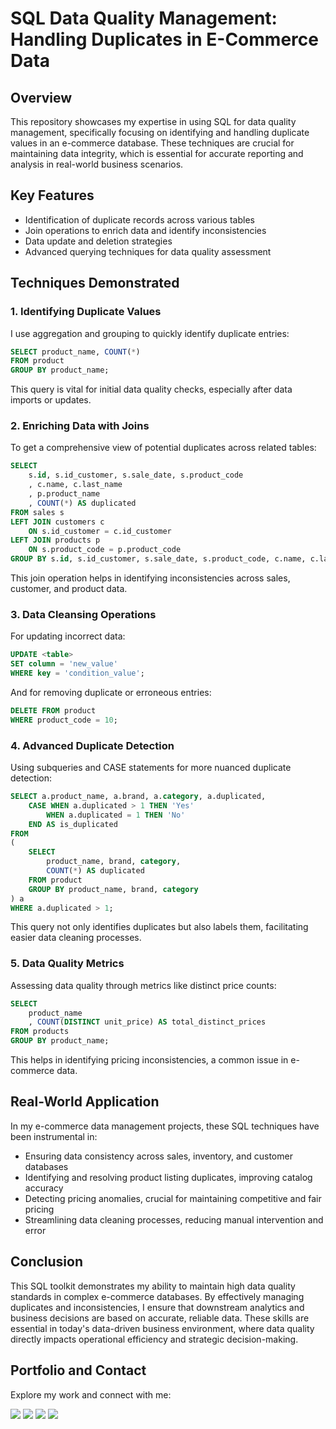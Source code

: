 # SQL Data Quality Management: Handling Duplicates in E-Commerce Data

## Overview

This repository showcases my expertise in using SQL for data quality management, specifically focusing on identifying and handling duplicate values in an e-commerce database. These techniques are crucial for maintaining data integrity, which is essential for accurate reporting and analysis in real-world business scenarios.

## Key Features

- Identification of duplicate records across various tables
- Join operations to enrich data and identify inconsistencies
- Data update and deletion strategies
- Advanced querying techniques for data quality assessment

## Techniques Demonstrated

### 1. Identifying Duplicate Values

I use aggregation and grouping to quickly identify duplicate entries:

```sql
SELECT product_name, COUNT(*)
FROM product
GROUP BY product_name;
```

This query is vital for initial data quality checks, especially after data imports or updates.

### 2. Enriching Data with Joins

To get a comprehensive view of potential duplicates across related tables:

```sql
SELECT
    s.id, s.id_customer, s.sale_date, s.product_code
    , c.name, c.last_name
    , p.product_name
    , COUNT(*) AS duplicated
FROM sales s
LEFT JOIN customers c
    ON s.id_customer = c.id_customer
LEFT JOIN products p
    ON s.product_code = p.product_code
GROUP BY s.id, s.id_customer, s.sale_date, s.product_code, c.name, c.last_name, p.product_name;
```

This join operation helps in identifying inconsistencies across sales, customer, and product data.

### 3. Data Cleansing Operations

For updating incorrect data:

```sql
UPDATE <table>
SET column = 'new_value'
WHERE key = 'condition_value';
```

And for removing duplicate or erroneous entries:

```sql
DELETE FROM product
WHERE product_code = 10;
```

### 4. Advanced Duplicate Detection

Using subqueries and CASE statements for more nuanced duplicate detection:

```sql
SELECT a.product_name, a.brand, a.category, a.duplicated,
    CASE WHEN a.duplicated > 1 THEN 'Yes'
        WHEN a.duplicated = 1 THEN 'No'
    END AS is_duplicated
FROM
(
    SELECT
        product_name, brand, category,
        COUNT(*) AS duplicated
    FROM product
    GROUP BY product_name, brand, category
) a
WHERE a.duplicated > 1;
```

This query not only identifies duplicates but also labels them, facilitating easier data cleaning processes.

### 5. Data Quality Metrics

Assessing data quality through metrics like distinct price counts:

```sql
SELECT
    product_name
    , COUNT(DISTINCT unit_price) AS total_distinct_prices
FROM products
GROUP BY product_name;
```

This helps in identifying pricing inconsistencies, a common issue in e-commerce data.

## Real-World Application

In my e-commerce data management projects, these SQL techniques have been instrumental in:

- Ensuring data consistency across sales, inventory, and customer databases
- Identifying and resolving product listing duplicates, improving catalog accuracy
- Detecting pricing anomalies, crucial for maintaining competitive and fair pricing
- Streamlining data cleaning processes, reducing manual intervention and error

## Conclusion

This SQL toolkit demonstrates my ability to maintain high data quality standards in complex e-commerce databases. By effectively managing duplicates and inconsistencies, I ensure that downstream analytics and business decisions are based on accurate, reliable data. These skills are essential in today's data-driven business environment, where data quality directly impacts operational efficiency and strategic decision-making.

## Portfolio and Contact
Explore my work and connect with me:

<div> 
  <a href = "https://linktr.ee/FelipeLeiteDS"><img src="https://img.shields.io/badge/LinkTree-1de9b6?logo=linktree&logoColor=white" target="_blank"></a>
  <a href = "https://www.linkedin.com/in/felipeleiteds/" target="_blank"><img src="https://custom-icon-badges.demolab.com/badge/LinkedIn-0A66C2?logo=linkedin-white&logoColor=fff" target="_blank"></a> 
  <a href = "https://www.felipeleite.ca"><img src="https://img.shields.io/badge/FelipeLeite.ca-%23000000.svg?logo=wix&logoColor=white" target="_blank"></a>
  <a href = "mailto:felipe.nog.leite@gmail.com"><img src="https://img.shields.io/badge/Gmail-D14836?logo=gmail&logoColor=white" target="_blank"></a>
